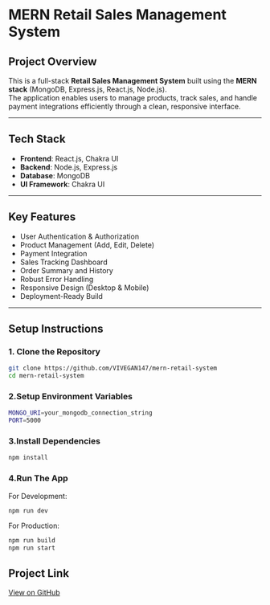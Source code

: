 # MERN Retail Sales Management System

## Project Overview

This is a full-stack **Retail Sales Management System** built using the **MERN stack** (MongoDB, Express.js, React.js, Node.js).  
The application enables users to manage products, track sales, and handle payment integrations efficiently through a clean, responsive interface.

---

## Tech Stack

- **Frontend**: React.js, Chakra UI  
- **Backend**: Node.js, Express.js  
- **Database**: MongoDB  
- **UI Framework**: Chakra UI

---

## Key Features

- User Authentication & Authorization  
- Product Management (Add, Edit, Delete)  
- Payment Integration  
- Sales Tracking Dashboard  
- Order Summary and History  
- Robust Error Handling  
- Responsive Design (Desktop & Mobile)  
- Deployment-Ready Build

---

## Setup Instructions

### 1. Clone the Repository
```bash
git clone https://github.com/VIVEGAN147/mern-retail-system
cd mern-retail-system
```
### 2.Setup Environment Variables
```bash
MONGO_URI=your_mongodb_connection_string
PORT=5000
```

### 3.Install Dependencies
```bash
npm install
```

### 4.Run The App
For Development:
```bash
npm run dev
```
For Production:
```bash
npm run build
npm run start
```

## Project Link

[View on GitHub](https://github.com/VIVEGAN147/mern-retail-system)
